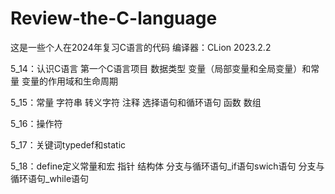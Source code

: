 # Review-the-C-language
这是一些个人在2024年复习C语言的代码
编译器：CLion 2023.2.2

5_14：认识C语言 第一个C语言项目 数据类型 变量（局部变量和全局变量）和常量 变量的作用域和生命周期

5_15：常量 字符串 转义字符 注释 选择语句和循环语句 函数 数组

5_16：操作符

5_17：关键词typedef和static

5_18：define定义常量和宏 指针 结构体 分支与循环语句_if语句swich语句 分支与循环语句_while语句
